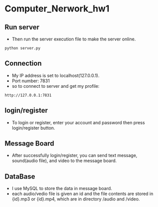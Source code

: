 # Computer_Nerwork_hw1


## Run server
- Then run the server execution file to make the server online.
```
python server.py
```

## Connection
- My IP address is set to localhost(127.0.0.1).
- Port number: 7831
- so to connect to server and get my profile:
```
http://127.0.0.1:7831 
```

## login/register
- To login or register, enter your account and password then press login/register button.

## Message Board
- After successfully login/register, you can send text message, sound(audio file), and video to the message board.

## DataBase
- I use MySQL to store the data in message board.
- each audio/vedio file is given an id and the file contents are stored in {id}.mp3 or {id}.mp4, which are in directory /audio and /video.
